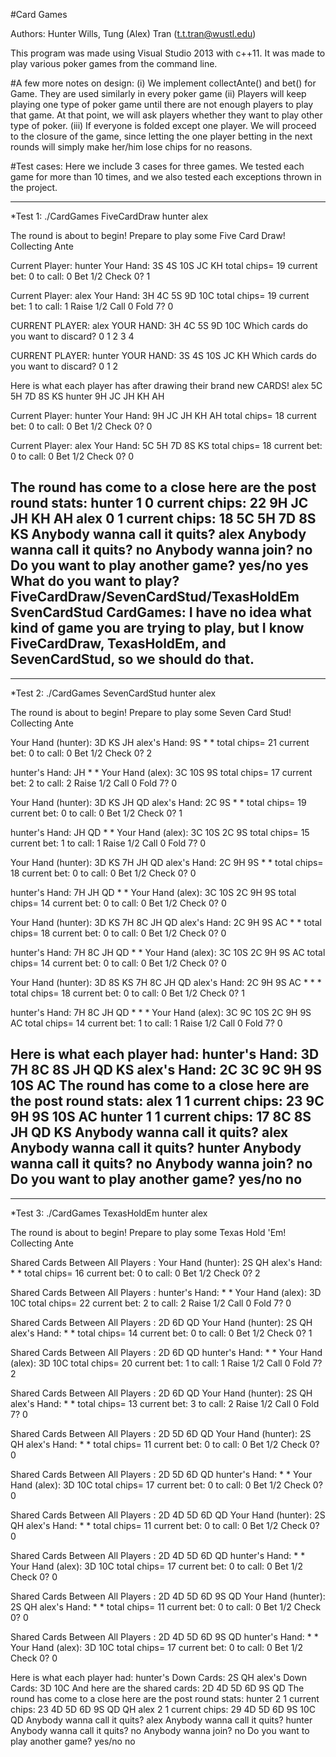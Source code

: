 #Card Games

Authors: Hunter Wills, Tung (Alex) Tran (t.t.tran@wustl.edu)

This program was made using Visual Studio 2013 with c++11. It was made to play various poker games from the command line.

#A few more notes on design:
(i) We implement collectAnte() and bet() for Game. They are used similarly in every poker game
(ii) Players will keep playing one type of poker game until there are not enough players to 
play that game. At that point, we will ask players whether they want to play other type of poker.
(iii) If everyone is folded except one player. We will proceed to the closure of the game, since
letting the one player betting in the next rounds will simply make her/him lose chips for no
reasons. 

#Test cases: 
Here we include 3 cases for three games. We tested each game for more than 
10 times, and we also tested each exceptions thrown in the project. 

--------------------------------------------------------------------------
*Test 1:
./CardGames FiveCardDraw hunter alex

The round is about to begin! Prepare to play some Five Card Draw!
Collecting Ante

Current Player: hunter
Your Hand: 3S 4S 10S JC KH total chips= 19 current bet: 0 to call: 0
Bet 1/2 Check 0?
1

Current Player: alex
Your Hand: 3H 4C 5S 9D 10C total chips= 19 current bet: 1 to call: 1
Raise 1/2 Call 0 Fold 7?
0

CURRENT PLAYER: alex
YOUR HAND:
3H 4C 5S 9D 10C
Which cards do you want to discard?
0 1 2 3 4

CURRENT PLAYER: hunter
YOUR HAND:
3S 4S 10S JC KH
Which cards do you want to discard?
0 1 2

Here is what each player has after drawing their brand new CARDS!
alex
5C 5H 7D 8S KS
hunter
9H JC JH KH AH

Current Player: hunter
Your Hand: 9H JC JH KH AH total chips= 18 current bet: 0 to call: 0
Bet 1/2 Check 0?
0

Current Player: alex
Your Hand: 5C 5H 7D 8S KS total chips= 18 current bet: 0 to call: 0
Bet 1/2 Check 0?
0

The round has come to a close here are the post round stats:
hunter 1 0 current chips: 22
9H JC JH KH AH
alex 0 1 current chips: 18
5C 5H 7D 8S KS
Anybody wanna call it quits?
alex
Anybody wanna call it quits?
no
Anybody wanna join?
no
Do you want to play another game? yes/no
yes
What do you want to play? FiveCardDraw/SevenCardStud/TexasHoldEm
SvenCardStud
CardGames: I have no idea what kind of game you are trying to play, but I know FiveCardDraw, TexasHoldEm, and SevenCardStud, so we should do that.
--------------------------------------------------------------------------

--------------------------------------------------------------------------
*Test 2:
./CardGames SevenCardStud hunter alex

The round is about to begin! Prepare to play some Seven Card Stud!
Collecting Ante

Your Hand (hunter): 3D KS  JH
alex's Hand: 9S  * *
total chips= 21 current bet: 0 to call: 0
Bet 1/2 Check 0?
2

hunter's Hand: JH  * *
Your Hand (alex): 3C 10S  9S
total chips= 17 current bet: 2 to call: 2
Raise 1/2 Call 0 Fold 7?
0

Your Hand (hunter): 3D KS  JH QD
alex's Hand: 2C 9S  * *
total chips= 19 current bet: 0 to call: 0
Bet 1/2 Check 0?
1

hunter's Hand: JH QD  * *
Your Hand (alex): 3C 10S  2C 9S
total chips= 15 current bet: 1 to call: 1
Raise 1/2 Call 0 Fold 7?
0

Your Hand (hunter): 3D KS  7H JH QD
alex's Hand: 2C 9H 9S  * *
total chips= 18 current bet: 0 to call: 0
Bet 1/2 Check 0?
0

hunter's Hand: 7H JH QD  * *
Your Hand (alex): 3C 10S  2C 9H 9S
total chips= 14 current bet: 0 to call: 0
Bet 1/2 Check 0?
0

Your Hand (hunter): 3D KS  7H 8C JH QD
alex's Hand: 2C 9H 9S AC  * *
total chips= 18 current bet: 0 to call: 0
Bet 1/2 Check 0?
0

hunter's Hand: 7H 8C JH QD  * *
Your Hand (alex): 3C 10S  2C 9H 9S AC
total chips= 14 current bet: 0 to call: 0
Bet 1/2 Check 0?
0

Your Hand (hunter): 3D 8S KS  7H 8C JH QD
alex's Hand: 2C 9H 9S AC  * * *
total chips= 18 current bet: 0 to call: 0
Bet 1/2 Check 0?
1

hunter's Hand: 7H 8C JH QD  * * *
Your Hand (alex): 3C 9C 10S  2C 9H 9S AC
total chips= 14 current bet: 1 to call: 1
Raise 1/2 Call 0 Fold 7?
0

Here is what each player had:
hunter's Hand: 3D 7H 8C 8S JH QD KS
alex's Hand: 2C 3C 9C 9H 9S 10S AC
The round has come to a close here are the post round stats:
alex 1 1 current chips: 23
9C 9H 9S 10S AC
hunter 1 1 current chips: 17
8C 8S JH QD KS
Anybody wanna call it quits?
alex
Anybody wanna call it quits?
hunter
Anybody wanna call it quits?
no
Anybody wanna join?
no
Do you want to play another game? yes/no
no
--------------------------------------------------------------------------

--------------------------------------------------------------------------
*Test 3:
./CardGames TexasHoldEm hunter alex

The round is about to begin! Prepare to play some Texas Hold 'Em!
Collecting Ante

Shared Cards Between All Players :
Your Hand (hunter): 2S QH
alex's Hand: * *
total chips= 16 current bet: 0 to call: 0
Bet 1/2 Check 0?
2

Shared Cards Between All Players :
hunter's Hand: * *
Your Hand (alex): 3D 10C
total chips= 22 current bet: 2 to call: 2
Raise 1/2 Call 0 Fold 7?
0

Shared Cards Between All Players : 2D 6D QD
Your Hand (hunter): 2S QH
alex's Hand: * *
total chips= 14 current bet: 0 to call: 0
Bet 1/2 Check 0?
1

Shared Cards Between All Players : 2D 6D QD
hunter's Hand: * *
Your Hand (alex): 3D 10C
total chips= 20 current bet: 1 to call: 1
Raise 1/2 Call 0 Fold 7?
2

Shared Cards Between All Players : 2D 6D QD
Your Hand (hunter): 2S QH
alex's Hand: * *
total chips= 13 current bet: 3 to call: 2
Raise 1/2 Call 0 Fold 7?
0

Shared Cards Between All Players : 2D 5D 6D QD
Your Hand (hunter): 2S QH
alex's Hand: * *
total chips= 11 current bet: 0 to call: 0
Bet 1/2 Check 0?
0

Shared Cards Between All Players : 2D 5D 6D QD
hunter's Hand: * *
Your Hand (alex): 3D 10C
total chips= 17 current bet: 0 to call: 0
Bet 1/2 Check 0?
0

Shared Cards Between All Players : 2D 4D 5D 6D QD
Your Hand (hunter): 2S QH
alex's Hand: * *
total chips= 11 current bet: 0 to call: 0
Bet 1/2 Check 0?
0

Shared Cards Between All Players : 2D 4D 5D 6D QD
hunter's Hand: * *
Your Hand (alex): 3D 10C
total chips= 17 current bet: 0 to call: 0
Bet 1/2 Check 0?
0

Shared Cards Between All Players : 2D 4D 5D 6D 9S QD
Your Hand (hunter): 2S QH
alex's Hand: * *
total chips= 11 current bet: 0 to call: 0
Bet 1/2 Check 0?
0

Shared Cards Between All Players : 2D 4D 5D 6D 9S QD
hunter's Hand: * *
Your Hand (alex): 3D 10C
total chips= 17 current bet: 0 to call: 0
Bet 1/2 Check 0?
0

Here is what each player had:
hunter's Down Cards: 2S QH
alex's Down Cards: 3D 10C
And here are the shared cards: 2D 4D 5D 6D 9S QD
The round has come to a close here are the post round stats:
hunter 2 1 current chips: 23
4D 5D 6D 9S QD QH
alex 2 1 current chips: 29
4D 5D 6D 9S 10C QD
Anybody wanna call it quits?
alex
Anybody wanna call it quits?
hunter
Anybody wanna call it quits?
no
Anybody wanna join?
no
Do you want to play another game? yes/no
no
